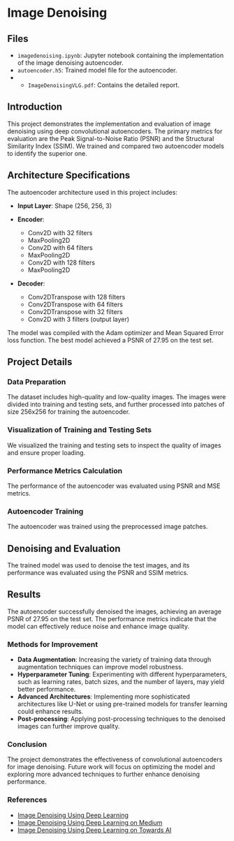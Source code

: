 # Image Denoising 

## Files

- `imagedenoising.ipynb`: Jupyter notebook containing the implementation of the image denoising autoencoder.
- `autoencoder.h5`: Trained model file for the autoencoder.
- - `ImageDenoisingVLG.pdf`: Contains the detailed report.


## Introduction

This project demonstrates the implementation and evaluation of image denoising using deep convolutional autoencoders. The primary metrics for evaluation are the Peak Signal-to-Noise Ratio (PSNR) and the Structural Similarity Index (SSIM). We trained and compared two autoencoder models to identify the superior one.

## Architecture Specifications

The autoencoder architecture used in this project includes:

- **Input Layer**: Shape (256, 256, 3)

- **Encoder**:
  - Conv2D with 32 filters
  - MaxPooling2D
  - Conv2D with 64 filters
  - MaxPooling2D
  - Conv2D with 128 filters
  - MaxPooling2D

- **Decoder**:
  - Conv2DTranspose with 128 filters
  - Conv2DTranspose with 64 filters
  - Conv2DTranspose with 32 filters
  - Conv2D with 3 filters (output layer)

The model was compiled with the Adam optimizer and Mean Squared Error loss function. The best model achieved a PSNR of 27.95 on the test set.

## Project Details

### Data Preparation

The dataset includes high-quality and low-quality images. The images were divided into training and testing sets, and further processed into patches of size 256x256 for training the autoencoder.

### Visualization of Training and Testing Sets

We visualized the training and testing sets to inspect the quality of images and ensure proper loading.

### Performance Metrics Calculation

The performance of the autoencoder was evaluated using PSNR and MSE metrics.

### Autoencoder Training

The autoencoder was trained using the preprocessed image patches.

## Denoising and Evaluation

The trained model was used to denoise the test images, and its performance was evaluated using the PSNR and SSIM metrics.

## Results

The autoencoder successfully denoised the images, achieving an average PSNR of 27.95 on the test set. The performance metrics indicate that the model can effectively reduce noise and enhance image quality.

### Methods for Improvement

- **Data Augmentation**: Increasing the variety of training data through augmentation techniques can improve model robustness.
- **Hyperparameter Tuning**: Experimenting with different hyperparameters, such as learning rates, batch sizes, and the number of layers, may yield better performance.
- **Advanced Architectures**: Implementing more sophisticated architectures like U-Net or using pre-trained models for transfer learning could enhance results.
- **Post-processing**: Applying post-processing techniques to the denoised images can further improve quality.

### Conclusion

The project demonstrates the effectiveness of convolutional autoencoders for image denoising. Future work will focus on optimizing the model and exploring more advanced techniques to further enhance denoising performance.

### References

- [Image Denoising Using Deep Learning](https://vincmazet.github.io/bip/restoration/denoising.html)
- [Image Denoising Using Deep Learning on Medium](https://medium.com/analytics-vidhya/image-denoising-using-deep-learning-dc2b19a3fd54)
- [Image Denoising Using Deep Learning on Towards AI](https://towardsai.net/p/deep-learning/image-de-noising-using-deep-learning)


